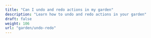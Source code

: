 ```yaml
---
title: "Can I undo and redo actions in my garden"
description: "Learn how to undo and redo actions in your garden"
draft: false
weight: 106
url: "garden/undo-redo"
---
```

